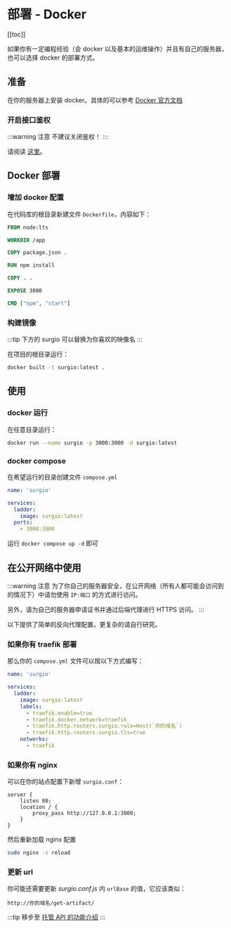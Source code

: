 # 部署 - Docker

[[toc]]

如果你有一定编程经验（会 docker 以及基本的运维操作）并且有自己的服务器，也可以选择 docker 的部署方式。

## 准备

在你的服务器上安装 docker。具体的可以参考 [Docker 官方文档](https://docs.docker.com/engine/install/)

### 开启接口鉴权

:::warning 注意
不建议关闭鉴权！
:::

请阅读 [这里](/guide/api.md#打开鉴权)。

## Docker 部署

### 增加 docker 配置

在代码库的根目录新建文件 `Dockerfile`，内容如下：

```dockerfile
FROM node:lts

WORKDIR /app

COPY package.json .

RUN npm install

COPY . .

EXPOSE 3000

CMD ["npm", "start"]
```

### 构建镜像

:::tip
下方的 surgio 可以替换为你喜欢的映像名
:::

在项目的根目录运行：

```bash
docker built -t surgio:latest .
```

## 使用

### docker 运行

在任意目录运行：

```bash
docker run --name surgio -p 3000:3000 -d surgio:latest
```

### docker compose

在希望运行的目录创建文件 `compose.yml`

```yaml
name: 'surgio'

services:
  ladder:
    image: surgio:latest
  ports:
    - 3000:3000
```

运行 `docker compose up -d` 即可

## 在公开网络中使用
:::warning 注意
为了你自己的服务器安全，在公开网络（所有人都可能会访问到的情况下）中请勿使用 `IP:端口` 的方式进行访问。

另外，请为自己的服务器申请证书并通过后端代理进行 HTTPS 访问。
:::

以下提供了简单的反向代理配置，更复杂的请自行研究。

### 如果你有 traefik 部署
那么你的 `compose.yml` 文件可以按以下方式编写：
```yaml
name: 'surgio'

services:
  ladder:
    image: surgio:latest
    labels:
      - traefik.enable=true
      - traefik.docker.network=traefik
      - traefik.http.routers.surgio.rule=Host(`你的域名`)
      - traefik.http.routers.surgio.tls=true
    networks:
      - traefik
```

### 如果你有 nginx

可以在你的站点配置下新增 `surgio.conf`：

```
server {
    listen 80;
    location / {
        proxy_pass http://127.0.0.1:3000;
    }
}
```

然后重新加载 nginx 配置

```bash
sudo nginx -s reload
```

### 更新 url

你可能还需要更新 _surgio.conf.js_ 内 `urlBase` 的值，它应该类似：

```
http://你的域名/get-artifact/
```

:::tip 移步至
[托管 API 的功能介绍](/guide/api.md)
:::